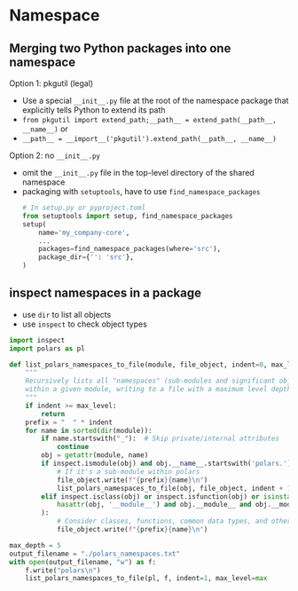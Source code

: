 # Namespace

## Merging two Python packages into one namespace
Option 1: pkgutil (legal)
- Use a special `__init__.py` file at the root of the namespace package that explicitly tells Python to extend its path
- `from pkgutil import extend_path;__path__ = extend_path(__path__, __name__)` or
- `__path__ = __import__('pkgutil').extend_path(__path__, __name__)`

Option 2: no `__init__.py`
- omit the `__init__.py` file in the top-level directory of the shared namespace
- packaging with `setuptools`, have to use `find_namespace_packages`
  ```py
  # In setup.py or pyproject.toml
  from setuptools import setup, find_namespace_packages
  setup(
      name='my_company-core',
      ...
      packages=find_namespace_packages(where='src'),
      package_dir={'': 'src'},
  )
  ```

## inspect namespaces in a package
- use `dir` to list all objects
- use `inspect` to check object types
```py
import inspect
import polars as pl

def list_polars_namespaces_to_file(module, file_object, indent=0, max_level=5):
    """
    Recursively lists all "namespaces" (sub-modules and significant objects)
    within a given module, writing to a file with a maximum level depth.
    """
    if indent >= max_level:
        return
    prefix = "  " * indent
    for name in sorted(dir(module)):
        if name.startswith("_"):  # Skip private/internal attributes
            continue
        obj = getattr(module, name)
        if inspect.ismodule(obj) and obj.__name__.startswith('polars.'):
            # If it's a sub-module within polars
            file_object.write(f"{prefix}{name}\n")
            list_polars_namespaces_to_file(obj, file_object, indent + 1, max_level)
        elif inspect.isclass(obj) or inspect.isfunction(obj) or isinstance(obj, (int, float, str, bool, list, dict, set)) or (
            hasattr(obj, '__module__') and obj.__module__ and obj.__module__.startswith('polars.')
        ):
            # Consider classes, functions, common data types, and other polars-related objects
            file_object.write(f"{prefix}{name}\n")

max_depth = 5
output_filename = "./polars_namespaces.txt"
with open(output_filename, "w") as f:
    f.write("polars\n")
    list_polars_namespaces_to_file(pl, f, indent=1, max_level=max
```
